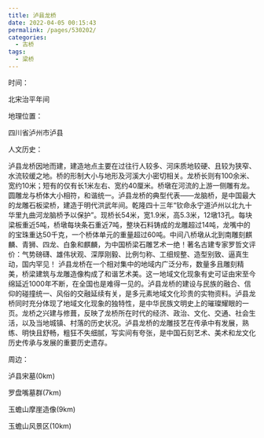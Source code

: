```yaml
---
title: 泸县龙桥
date: 2022-04-05 00:15:43
permalink: /pages/530202/
categories:
  - 古桥
tags:
  - 梁桥 
---
```

时间：

北宋治平年间

地理位置：

四川省泸州市泸县

人文历史：

泸县龙桥因地而建，建造地点主要在过往行人较多、河床质地较硬、且较为狭窄、水流较缓之地。桥的形制大小与地形及河溪大小密切相关。龙桥长则有100余米、宽约10米；短有的仅有长1米左右、宽约40厘米。桥墩在河流的上游一侧雕有龙。圆雕龙与桥体大小相符，和谐统一。泸县龙桥的典型代表——龙脑桥，是中国最大的龙雕石板梁桥，建造于明代洪武年间。乾隆四十三年“钦命永宁道泸州以北九十华里九曲河龙脑桥予以保护”。现桥长54米，宽1.9米，高5.3米，12墩13孔。每块梁板重近5吨，桥墩每块条石重近7吨，整块石料铸成的龙雕超过14吨，龙嘴中的的宝珠重达50千克，一个桥体单元的重量超过60吨。中间八桥墩从北到南雕刻麒麟、青狮、四龙、白象和麒麟，为中国桥梁石雕艺术一绝！著名古建专家罗哲文评价：气势磅礴、雄伟状观、深厚刚毅、比例匀称、工细规整、造型别致、逼真生动，国内罕见！ 泸县龙桥在一个相对集中的地域内广泛分布，数量多且雕刻精美，桥梁建筑与龙雕造像构成了和谐艺术美。这一地域文化现象有史可证由宋至今绵延近1000年不断，在全国也是难得一见的。泸县龙桥的建设与民族的融合、信仰的碰撞统一、风俗的交融延续有关，是多元素地域文化珍贵的实物资料。泸县龙桥同时充分体现了地域文化现象的独特性，是中华民族文明史上的璀璨耀眼的一页。龙桥之兴建与修葺，反映了龙桥所在时代的经济、政治、文化、交通、社会生活，以及当地城镇、村落的历史状况。泸县龙桥的龙雕技艺在传承中有发展，熟练、明快且舒畅，粗狂不失细腻，写实间有夸张，是中国石刻艺术、美术和龙文化历史传承与发展的重要历史遗存。

周边：

泸县宋墓(0km)

罗盘嘴墓群(7km)

玉蟾山摩崖造像(9km)

玉蟾山风景区(10km)
